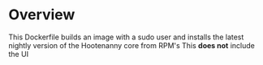 # Overview

This Dockerfile builds an image with a sudo user and installs the latest nightly version of the Hootenanny core from RPM's
This **does not** include the UI
